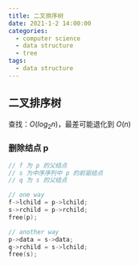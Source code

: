 ```yaml
---
title: 二叉排序树
date: 2021-1-2 14:00:00
categories:
  - computer science
  - data structure
  - tree
tags: 
  - data structure
---
```


## 二叉排序树

查找：$O(log_2 n)$，最差可能退化到 $O(n)$

### 删除结点 p

```C
// f 为 p 的父结点
// s 为中序序列中 p 的前驱结点
// q 为 s 的父结点

// one way
f->lchild = p->lchild;
s->rchild = p->rchild;
free(p);

// another way
p->data = s->data;
q->rchild = s->lchild;
free(s);
```

